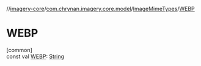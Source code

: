 //[imagery-core](../../../index.md)/[com.chrynan.imagery.core.model](../index.md)/[ImageMimeTypes](index.md)/[WEBP](-w-e-b-p.md)

# WEBP

[common]\
const val [WEBP](-w-e-b-p.md): [String](https://kotlinlang.org/api/latest/jvm/stdlib/kotlin/-string/index.html)

